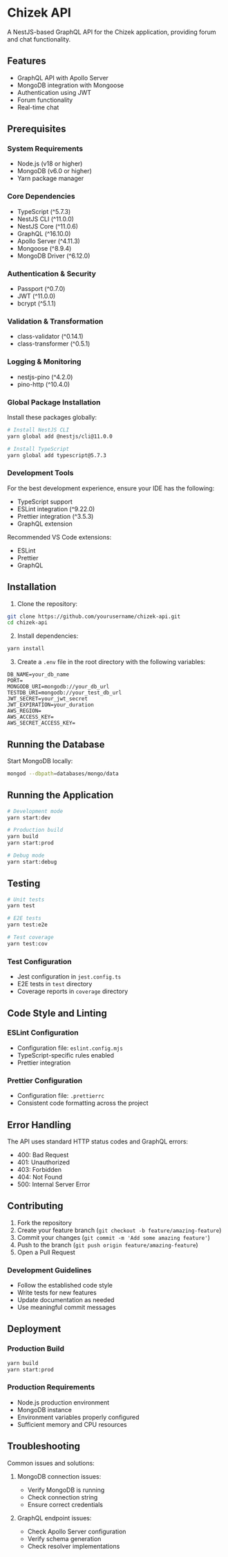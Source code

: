 # Chizek API

A NestJS-based GraphQL API for the Chizek application, providing forum and chat functionality.

## Features

- GraphQL API with Apollo Server
- MongoDB integration with Mongoose
- Authentication using JWT
- Forum functionality
- Real-time chat

## Prerequisites

### System Requirements

- Node.js (v18 or higher)
- MongoDB (v6.0 or higher)
- Yarn package manager

### Core Dependencies

- TypeScript (^5.7.3)
- NestJS CLI (^11.0.0)
- NestJS Core (^11.0.6)
- GraphQL (^16.10.0)
- Apollo Server (^4.11.3)
- Mongoose (^8.9.4)
- MongoDB Driver (^6.12.0)

### Authentication & Security

- Passport (^0.7.0)
- JWT (^11.0.0)
- bcrypt (^5.1.1)

### Validation & Transformation

- class-validator (^0.14.1)
- class-transformer (^0.5.1)

### Logging & Monitoring

- nestjs-pino (^4.2.0)
- pino-http (^10.4.0)

### Global Package Installation

Install these packages globally:

```bash
# Install NestJS CLI
yarn global add @nestjs/cli@11.0.0

# Install TypeScript
yarn global add typescript@5.7.3
```

### Development Tools

For the best development experience, ensure your IDE has the following:

- TypeScript support
- ESLint integration (^9.22.0)
- Prettier integration (^3.5.3)
- GraphQL extension

Recommended VS Code extensions:

- ESLint
- Prettier
- GraphQL

## Installation

1. Clone the repository:

```bash
git clone https://github.com/yourusername/chizek-api.git
cd chizek-api
```

2. Install dependencies:

```bash
yarn install
```

3. Create a `.env` file in the root directory with the following variables:

```env
DB_NAME=your_db_name
PORT=
MONGODB_URI=mongodb://your_db_url
TESTDB_URI=mongodb://your_test_db_url
JWT_SECRET=your_jwt_secret
JWT_EXPIRATION=your_duration
AWS_REGION=
AWS_ACCESS_KEY=
AWS_SECRET_ACCESS_KEY=
```

## Running the Database

Start MongoDB locally:

```bash
mongod --dbpath=databases/mongo/data
```

## Running the Application

```bash
# Development mode
yarn start:dev

# Production build
yarn build
yarn start:prod

# Debug mode
yarn start:debug
```

## Testing

```bash
# Unit tests
yarn test

# E2E tests
yarn test:e2e

# Test coverage
yarn test:cov
```

### Test Configuration

- Jest configuration in `jest.config.ts`
- E2E tests in `test` directory
- Coverage reports in `coverage` directory

## Code Style and Linting

### ESLint Configuration

- Configuration file: `eslint.config.mjs`
- TypeScript-specific rules enabled
- Prettier integration

### Prettier Configuration

- Configuration file: `.prettierrc`
- Consistent code formatting across the project

## Error Handling

The API uses standard HTTP status codes and GraphQL errors:

- 400: Bad Request
- 401: Unauthorized
- 403: Forbidden
- 404: Not Found
- 500: Internal Server Error

## Contributing

1. Fork the repository
2. Create your feature branch (`git checkout -b feature/amazing-feature`)
3. Commit your changes (`git commit -m 'Add some amazing feature'`)
4. Push to the branch (`git push origin feature/amazing-feature`)
5. Open a Pull Request

### Development Guidelines

- Follow the established code style
- Write tests for new features
- Update documentation as needed
- Use meaningful commit messages

## Deployment

### Production Build

```bash
yarn build
yarn start:prod
```

### Production Requirements

- Node.js production environment
- MongoDB instance
- Environment variables properly configured
- Sufficient memory and CPU resources

## Troubleshooting

Common issues and solutions:

1. MongoDB connection issues:

   - Verify MongoDB is running
   - Check connection string
   - Ensure correct credentials

2. GraphQL endpoint issues:
   - Check Apollo Server configuration
   - Verify schema generation
   - Check resolver implementations
